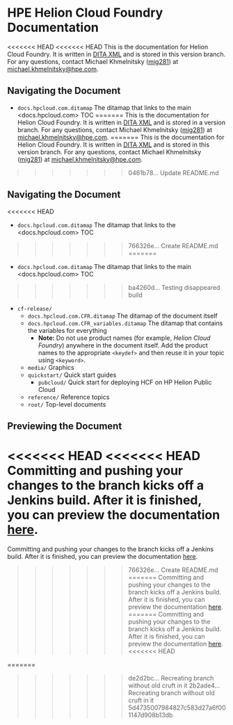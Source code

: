 # HPE Helion Cloud Foundry Documentation

<<<<<<< HEAD
<<<<<<< HEAD
This is the documentation for Helion Cloud Foundry. It is written in [DITA XML](http://dita.xml.org/) and is stored in this version branch. For any questions, contact Michael Khmelnitsky ([mig281](mailto:https://github.com/mig281)) at <michael.khmelnitsky@hpe.com>.

## Navigating the Document
* `docs.hpcloud.com.ditamap` The ditamap that links to the main <docs.hpcloud.com> TOC
=======
This is the documentation for Helion Cloud Foundry. It is written in [DITA XML](http://dita.xml.org/) and is stored in a version branch. For any questions, contact Michael Khmelnitsky ([mig281](mailto:https://github.com/mig281)) at <michael.khmelnitsky@hpe.com>.
=======
This is the documentation for Helion Cloud Foundry. It is written in [DITA XML](http://dita.xml.org/) and is stored in this version branch. For any questions, contact Michael Khmelnitsky ([mig281](mailto:https://github.com/mig281)) at <michael.khmelnitsky@hpe.com>.
>>>>>>> 0461b78... Update README.md

## Navigating the Document
<<<<<<< HEAD
* `docs.hpcloud.com.ditamap` The ditamap that links to the <docs.hpcloud.com> TOC
>>>>>>> 766326e... Create README.md
=======
* `docs.hpcloud.com.ditamap` The ditamap that links to the main <docs.hpcloud.com> TOC
>>>>>>> ba4260d... Testing disappeared build
* `cf-release/`
  * `docs.hpcloud.com.CFR.ditamap` The ditamap of the document itself
  * `docs.hpcloud.com.CFR_variables.ditamap` The ditamap that contains the variables for everything
    * **Note:** Do not use product names (for example, _Helion Cloud Foundry_) anywhere in the document itself. Add the product names to the appropriate `<keydef>` and then reuse it in your topic using `<keyword>`.
  * `media/` Graphics
  * `quickstart/` Quick start guides
    * `pubcloud/` Quick start for deploying HCF on HP Helion Public Cloud
  * `reference/` Reference topics
  * `root/` Top-level documents
  
## Previewing the Document
<<<<<<< HEAD
<<<<<<< HEAD
Committing and pushing your changes to the branch kicks off a Jenkins build. After it is finished, you can preview the documentation [here](http://docs-staging.hpcloud.com/hcf-1.0-cf-release-certified).
=======
Committing and pushing your changes to the branch kicks off a Jenkins build. After it is finished, you can preview the documentation [here](http://docs-staging.hpcloud.com/hcf-1.0-cf-release).
>>>>>>> 766326e... Create README.md
=======
Committing and pushing your changes to the branch kicks off a Jenkins build. After it is finished, you can preview the documentation [here](http://docs-staging.hpcloud.com/hcf-1.0-cf-release).
=======
Committing and pushing your changes to the branch kicks off a Jenkins build. After it is finished, you can preview the documentation [here](http://docs-staging.hpcloud.com/hcf-1.0-cf-release-certified).
<<<<<<< HEAD

=======
>>>>>>> de2d2bc... Recreating branch without old cruft in it
>>>>>>> 2b2ade4... Recreating branch without old cruft in it
>>>>>>> 5d4735007984827c583d27a6f001147d908b13db
